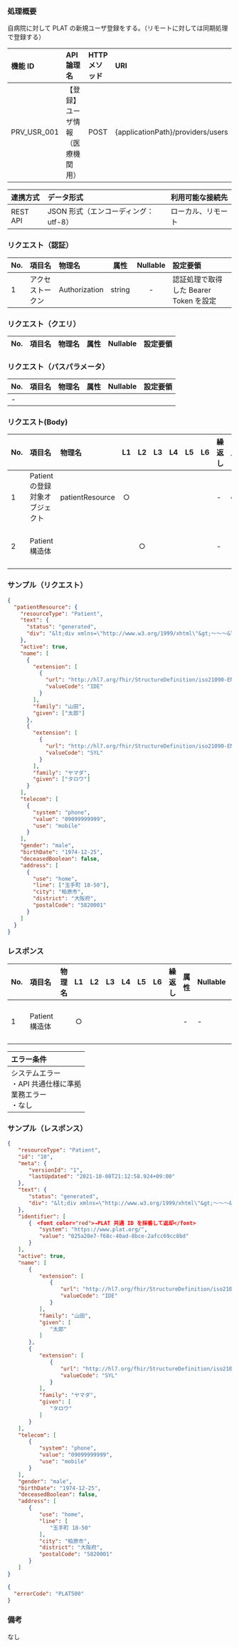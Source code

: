 ### 処理概要

自病院に対して PLAT の新規ユーザ登録をする。（リモートに対しては同期処理で登録する）

| 機能 ID     | API 論理名          | HTTP メソッド | URI                               |
| :---------- |:-----------------| :------------ | :-------------------------------- |
| PRV_USR_001 | 【登録】ユーザ情報（医療機関用） | POST          | {applicationPath}/providers/users |

| 連携方式 | データ形式                           | 利用可能な接続先   |
| :------- | :----------------------------------- | :----------------- |
| REST API | JSON 形式（エンコーディング：utf-8） | ローカル、リモート |

### リクエスト（認証）

| No. | 項目名           | 物理名        |  属性  | Nullable | 設定要領                               |
| :-- | :--------------- | :------------ | :----: | :------: | :------------------------------------- |
| 1   | アクセストークン | Authorization | string |    -     | 認証処理で取得した Bearer Token を設定 |

### リクエスト（クエリ）

| No. | 項目名 | 物理名 | 属性 | Nullable | 設定要領 |
| :-- | :----- | :----- | :--: | :------: | :------- |

### リクエスト（パスパラメータ）

| No. | 項目名 | 物理名 | 属性 | Nullable | 設定要領 |
| :-- | :----- | :----- | :--: | :------: | :------- |
| -   |        |        |      |          |          |

### リクエスト(Body)

| No. | 項目名                         | 物理名          | L1  | L2  | L3  | L4  | L5  | L6  | 繰返し | 属性   | Nullable | リクエスト設定要領                              |
| :-- | :----------------------------- | :-------------- | :-: | :-: | :-: | :-: | :-: | :-: | :----- | :----- | :------- | :---------------------------------------------- |
| 1   | Patient の登録対象オブジェクト | patientResource |  ○  |     |     |     |     |     | -      | object | -        |                                                 |
| 2   | Patient 構造体                 |                 |     |  ○  |     |     |     |     | -      | -      | -        | OpenFRUCtoS の Patient リソースの仕様に準拠する |

### サンプル（リクエスト）

```json
{
  "patientResource": {
    "resourceType": "Patient",
    "text": {
      "status": "generated",
      "div": "&lt;div xmlns=\"http://www.w3.org/1999/xhtml\"&gt;～～～&lt;/div&gt;"
    },
    "active": true,
    "name": [
      {
        "extension": [
          {
            "url": "http://hl7.org/fhir/StructureDefinition/iso21090-EN-representation",
            "valueCode": "IDE"
          }
        ],
        "family": "山田",
        "given": ["太郎"]
      },
      {
        "extension": [
          {
            "url": "http://hl7.org/fhir/StructureDefinition/iso21090-EN-representation",
            "valueCode": "SYL"
          }
        ],
        "family": "ヤマダ",
        "given": ["タロウ"]
      }
    ],
    "telecom": [
      {
        "system": "phone",
        "value": "09099999999",
        "use": "mobile"
      }
    ],
    "gender": "male",
    "birthDate": "1974-12-25",
    "deceasedBoolean": false,
    "address": [
      {
        "use": "home",
        "line": ["玉手町 18-50"],
        "city": "柏原市",
        "district": "大阪府",
        "postalCode": "5820001"
      }
    ]
  }
}
```

### レスポンス

| No. | 項目名         | 物理名 | L1  | L2  | L3  | L4  | L5  | L6  | 繰返し | 属性 | Nullable | レスポンス設定要領                              |
| :-- | :------------- | :----- | :-: | :-: | :-: | :-: | :-: | :-: | :----- | :--- | :------- | :---------------------------------------------- |
| 1   | Patient 構造体 |        |  ○  |     |     |     |     |     |        | -    | -        | OpenFRUCtoS の Patient リソースの仕様に準拠する |

| エラー条件                                                        |
| :---------------------------------------------------------------- |
| システムエラー<br/>・API 共通仕様に準拠<br/>業務エラー<br/>・なし |

### サンプル（レスポンス）

```json title="正常終了"
{
　　"resourceType": "Patient",
　　"id": "10",
　　"meta": {
　　　　"versionId": "1",
　　　　"lastUpdated": "2021-10-08T21:12:58.924+09:00"
　　},
　　"text": {
　　　　"status": "generated",
　　　　"div": "&lt;div xmlns=\"http://www.w3.org/1999/xhtml\"&gt;～～～&lt;/div&gt;"
　　},
　　"identifier": [
　　　　{　<font color="red">→PLAT 共通 ID を採番して返却</font>
　　　　　　"system": "https://www.plat.org/",
　　　　　　"value": "025a20e7-f68c-40ad-8bce-2afcc69cc8bd"
　　　　}
　　],
　　"active": true,
　　"name": [
　　　　{
　　　　　　"extension": [
　　　　　　　　{
　　　　　　　　　　"url": "http://hl7.org/fhir/StructureDefinition/iso21090-EN-representation",
　　　　　　　　　　"valueCode": "IDE"
　　　　　　　　}
　　　　　　],
　　　　　　"family": "山田",
　　　　　　"given": [
　　　　　　　　"太郎"
　　　　　　]
　　　　},
　　　　{
　　　　　　"extension": [
　　　　　　　　{
　　　　　　　　　　"url": "http://hl7.org/fhir/StructureDefinition/iso21090-EN-representation",
　　　　　　　　　　"valueCode": "SYL"
　　　　　　　　}
　　　　　　],
　　　　　　"family": "ヤマダ",
　　　　　　"given": [
　　　　　　　　"タロウ"
　　　　　　]
　　　　}
　　],
　　"telecom": [
　　　　{
　　　　　　"system": "phone",
　　　　　　"value": "09099999999",
　　　　　　"use": "mobile"
　　　　}
　　],
　　"gender": "male",
　　"birthDate": "1974-12-25",
　　"deceasedBoolean": false,
　　"address": [
　　　　{
　　　　　　"use": "home",
　　　　　　"line": [
　　　　　　　　"玉手町 18-50"
　　　　　　],
　　　　　　"city": "柏原市",
　　　　　　"district": "大阪府",
　　　　　　"postalCode": "5820001"
　　　　}
　　]
}
```

```json title="異常終了"
{
  "errorCode": "PLAT500"
}
```

### 備考

なし
